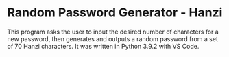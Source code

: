 # Random Password Generator - Hanzi
This program asks the user to input the desired number of characters for a new password, then generates and outputs a random password from a set of 70 Hanzi characters. It was written in Python 3.9.2 with VS Code.
